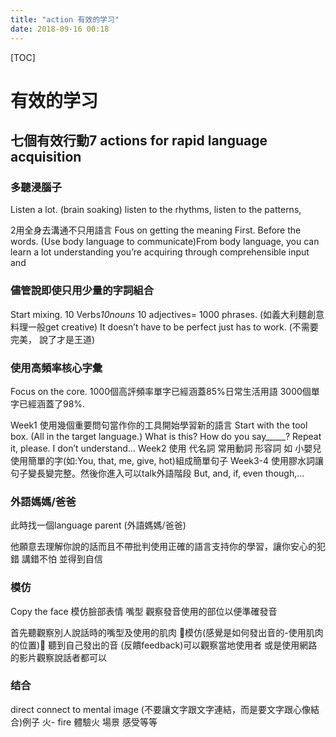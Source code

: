 ```yaml
---
title: "action 有效的学习"
date: 2018-09-16 00:18
---
```



[TOC]

# 有效的学习

## 七個有效行動7 actions for rapid language acquisition 

### 多聽浸腦子

Listen a lot. (brain soaking) listen to the rhythms, listen to the patterns, 

2用全身去溝通不只用語言  Fous on getting the meaning First. Before the words. (Use body language to communicate)From body language, you can learn a lot understanding you’re acquiring through comprehensible input and

### 儘管說即使只用少量的字詞組合

Start mixing. 10 Verbs*10nouns* 10 adjectives= 1000 phrases. (如義大利麵創意料理一般get creative) It doesn’t have to be perfect just has to work. (不需要完美， 說了才是王道)

### 使用高頻率核心字彙 

Focus on the core. 1000個高評頻率單字已經涵蓋85%日常生活用語 3000個單字已經涵蓋了98%.

 Week1 使用幾個重要問句當作你的工具開始學習新的語言  Start with the tool box. (All in the target language.)   What is this?   How do you say_____?   Repeat it, please.   I don’t understand… 
Week2 使用 代名詞 常用動詞 形容詞  如 小嬰兒使用簡單的字(如:You, that, me, give, hot)組成簡單句子
Week3-4 使用膠水詞讓句子變長變完整。然後你進入可以talk外語階段
But, and, if, even though,…
### 外語媽媽/爸爸

此時找一個language parent (外語媽媽/爸爸) 

他願意去理解你說的話而且不帶批判使用正確的語言支持你的學習，讓你安心的犯錯 講錯不怕 並得到自信



### 模仿

Copy the face 模仿臉部表情 嘴型 觀察發音使用的部位以便準確發音

首先聽觀察別人說話時的嘴型及使用的肌肉 模仿(感覺是如何發出音的-使用肌肉的位置) 聽到自己發出的音 (反饋feedback)可以觀察當地使用者 或是使用網路的影片觀察說話者都可以



### 结合

direct connect to mental image (不要讓文字跟文字連結，而是要文字跟心像結合)例子 火- fire 體驗火 場景 感受等等﻿



